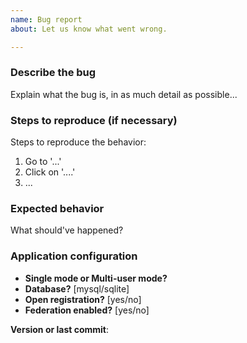 ```yaml
---
name: Bug report
about: Let us know what went wrong.

---
```


### Describe the bug
Explain what the bug is, in as much detail as possible...

### Steps to reproduce (if necessary)
Steps to reproduce the behavior:
1. Go to '...'
2. Click on '....'
3. ...

### Expected behavior
What should've happened?

### Application configuration
 - **Single mode or Multi-user mode?** 
 - **Database?** [mysql/sqlite]
 - **Open registration?** [yes/no]
 - **Federation enabled?** [yes/no]

**Version or last commit**:
